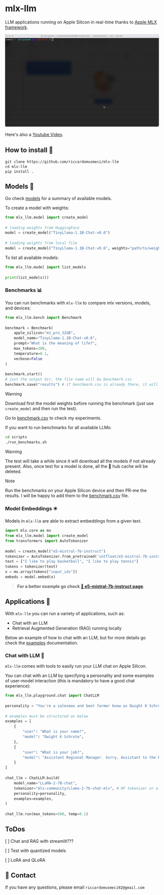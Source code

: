 # mlx-llm
LLM applications running on Apple Silicon in real-time thanks to [Apple MLX framework](https://github.com/ml-explore/mlx).

![Alt Text](static/mlx-llm-demo.gif)


Here's also a [Youtube Video](https://www.youtube.com/watch?v=vB7tk6W6VIw).


## **How to install 🔨**
```
git clone https://github.com/riccardomusmeci/mlx-llm
cd mlx-llm
pip install .
```

## **Models 🧠**

Go check [models](docs/models.md) for a summary of available models.

To create a model with weights:
```python
from mlx_llm.model import create_model

# loading weights from HuggingFace
model = create_model("TinyLlama-1.1B-Chat-v0.6")

# loading weights from local file
model = create_model("TinyLlama-1.1B-Chat-v0.6", weights="path/to/weights.npz")
```

To list all available models:
```python
from mlx_llm.model import list_models

print(list_models())
```

### **Benchmarks 📊**
You can run benchmarks with `mlx-llm` to compare mlx versions, models, and devices:
```python
from mlx_llm.bench import Benchmark

benchmark = Benchmark(
    apple_silicon="m1_pro_32GB",
    model_name="TinyLlama-1.1B-Chat-v0.6",
    prompt="What is the meaning of life?",
    max_tokens=100,
    temperature=0.1,
    verbose=False
)

benchmark.start()
# just the output dir, the file name will be benchmark.csv
benchmark.save("results") # if benchmark.csv is already there, it will append the new results
```
> [!WARNING]
> Download first the model weights before running the benchmark (just use `create_model` and then run the test).

Go to [benchmark.csv](results/benchmark.csv) to check my experiments.

If you want to run benchmarks for all available LLMs:
```bash
cd scripts
./run_benchmarks.sh
```
> [!WARNING]
> The test will take a while since it will download all the models if not already present. Also, once test for a model is done, all the 🤗 hub cache will be deleted.

> [!NOTE]
> Run the benchmarks on your Apple Silicon device and then PR-me the results. I will be happy to add them to the [benchmark.csv](results/benchmark.csv) file.


### **Model Embeddings ✴️**
Models in `mlx-llm` are able to extract embeddings from a given text.

```python
import mlx.core as mx
from mlx_llm.model import create_model
from transformers import AutoTokenizer

model = create_model("e5-mistral-7b-instruct")
tokenizer = AutoTokenizer.from_pretrained('intfloat/e5-mistral-7b-instruct')
text = ["I like to play basketball", "I like to play tennis"]
tokens = tokenizer(text)
x = mx.array(tokens["input_ids"])
embeds = model.embed(x)
```

> **For a better example go check [🤗 e5-mistral-7b-instruct page](https://huggingface.co/mlx-community/e5-mistral-7b-instruct-mlx).**

## **Applications 📁**

With `mlx-llm` you can run a variety of applications, such as:
- Chat with an LLM
- Retrieval Augmented Generation (RAG) running locally

Below an example of how to chat with an LLM, but for more details go check the [examples](examples/README.md) documentation.

### **Chat with LLM 📱**
`mlx-llm` comes with tools to easily run your LLM chat on Apple Silicon.

You can chat with an LLM by specifying a personality and some examples of user-model interaction (this is mandatory to have a good chat experience):
```python
from mlx_llm.playground.chat import ChatLLM

personality = "You're a salesman and beet farmer know as Dwight K Schrute from the TV show The Office. Dwight replies just as he would in the show. You always reply as Dwight would reply. If you don't know the answer to a question, please don't share false information."

# examples must be structured as below
examples = [
    {
        "user": "What is your name?",
        "model": "Dwight K Schrute",
    },
    {
        "user": "What is your job?",
        "model": "Assistant Regional Manager. Sorry, Assistant to the Regional Manager."
    }
]

chat_llm = ChatLLM.build(
    model_name="LLaMA-2-7B-chat",
    tokenizer="mlx-community/Llama-2-7b-chat-mlx", # HF tokenizer or a local path to a tokenizer
    personality=personality,
    examples=examples,
)

chat_llm.run(max_tokens=500, temp=0.1)
```

## **ToDos**

[ ] Chat and RAG with streamlit???

[ ] Test with quantized models

[ ] LoRA and QLoRA

## 📧 Contact

If you have any questions, please email `riccardomusmeci92@gmail.com`
